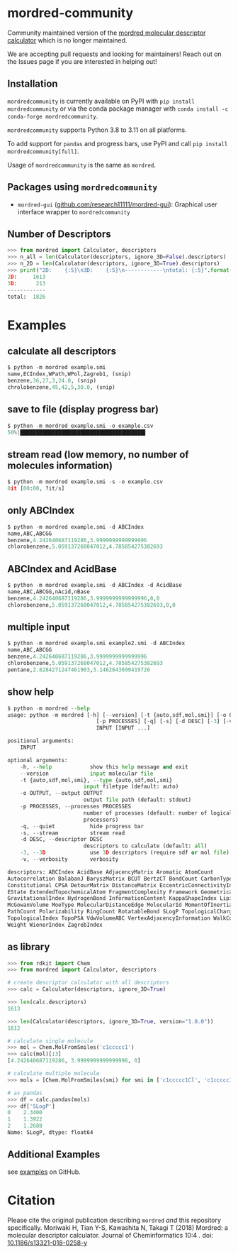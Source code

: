 # mordred-community
Community maintained version of the [mordred molecular descriptor calculator](https://github.com/mordred-descriptor/mordred) which is no longer maintained.

We are accepting pull requests and looking for maintainers!
Reach out on the Issues page if you are interested in helping out!

## Installation
`mordredcommunity` is currently available on PyPI with `pip install mordredcommunity` or via the conda package manager with `conda install -c conda-forge mordredcommunity`.

`mordredcommunity` supports Python 3.8 to 3.11 on all platforms.

To add support for `pandas` and progress bars, use PyPI and call `pip install mordredcommunity[full]`.

Usage of `mordredcommunity` is the same as `mordred`.

## Packages using `mordredcommunity`
 - `mordred-gui` ([github.com/research11111/mordred-gui](https://github.com/research11111/mordred-gui)): Graphical user interface wrapper to `mordredcommunity`

## Number of Descriptors

```python
>>> from mordred import Calculator, descriptors
>>> n_all = len(Calculator(descriptors, ignore_3D=False).descriptors)
>>> n_2D = len(Calculator(descriptors, ignore_3D=True).descriptors)
>>> print("2D:    {:5}\n3D:    {:5}\n------------\ntotal: {:5}".format(n_2D, n_all - n_2D, n_all))
2D:     1613
3D:      213
------------
total:  1826
```

# Examples

## calculate all descriptors

```python
$ python -m mordred example.smi
name,ECIndex,WPath,WPol,Zagreb1, (snip)
benzene,36,27,3,24.0, (snip)
chrolobenzene,45,42,5,30.0, (snip)
```


## save to file (display progress bar)

```python
$ python -m mordred example.smi -o example.csv
50%|███████████████████████████████████████▌                                       | 1/2 [00:00<00:00,  7.66it/s]
```

## stream read (low memory, no number of molecules information)

```python
$ python -m mordred example.smi -s -o example.csv
0it [00:00, ?it/s]
```

## only ABCIndex

```python
$ python -m mordred example.smi -d ABCIndex
name,ABC,ABCGG
benzene,4.242640687119286,3.9999999999999996
chlorobenzene,5.059137268047012,4.785854275382693
```

## ABCIndex and AcidBase

```python
$ python -m mordred example.smi -d ABCIndex -d AcidBase
name,ABC,ABCGG,nAcid,nBase
benzene,4.242640687119286,3.9999999999999996,0,0
chlorobenzene,5.059137268047012,4.785854275382693,0,0
```

## multiple input

```python
$ python -m mordred example.smi example2.smi -d ABCIndex
name,ABC,ABCGG
benzene,4.242640687119286,3.9999999999999996
chlorobenzene,5.059137268047012,4.785854275382693
pentane,2.8284271247461903,3.1462643699419726
```

## show help

```python
$ python -m mordred --help
usage: python -m mordred [-h] [--version] [-t {auto,sdf,mol,smi}] [-o OUTPUT]
                            [-p PROCESSES] [-q] [-s] [-d DESC] [-3] [-v]
                            INPUT [INPUT ...]

positional arguments:
    INPUT

optional arguments:
    -h, --help            show this help message and exit
    --version             input molecular file
    -t {auto,sdf,mol,smi}, --type {auto,sdf,mol,smi}
                        input filetype (default: auto)
    -o OUTPUT, --output OUTPUT
                        output file path (default: stdout)
    -p PROCESSES, --processes PROCESSES
                        number of processes (default: number of logical
                        processors)
    -q, --quiet           hide progress bar
    -s, --stream          stream read
    -d DESC, --descriptor DESC
                        descriptors to calculate (default: all)
    -3, --3D              use 3D descriptors (require sdf or mol file)
    -v, --verbosity       verbosity

descriptors: ABCIndex AcidBase AdjacencyMatrix Aromatic AtomCount
Autocorrelation BalabanJ BaryszMatrix BCUT BertzCT BondCount CarbonTypes Chi
Constitutional CPSA DetourMatrix DistanceMatrix EccentricConnectivityIndex
EState ExtendedTopochemicalAtom FragmentComplexity Framework GeometricalIndex
GravitationalIndex HydrogenBond InformationContent KappaShapeIndex Lipinski
McGowanVolume MoeType MolecularDistanceEdge MolecularId MomentOfInertia MoRSE
PathCount Polarizability RingCount RotatableBond SLogP TopologicalCharge
TopologicalIndex TopoPSA VdwVolumeABC VertexAdjacencyInformation WalkCount
Weight WienerIndex ZagrebIndex
```

## as library

```python
>>> from rdkit import Chem
>>> from mordred import Calculator, descriptors

# create descriptor calculator with all descriptors
>>> calc = Calculator(descriptors, ignore_3D=True)

>>> len(calc.descriptors)
1613

>>> len(Calculator(descriptors, ignore_3D=True, version="1.0.0"))
1612

# calculate single molecule
>>> mol = Chem.MolFromSmiles('c1ccccc1')
>>> calc(mol)[:3]
[4.242640687119286, 3.9999999999999996, 0]

# calculate multiple molecule
>>> mols = [Chem.MolFromSmiles(smi) for smi in ['c1ccccc1Cl', 'c1ccccc1O', 'c1ccccc1N']]

# as pandas
>>> df = calc.pandas(mols)
>>> df['SLogP']
0    2.3400
1    1.3922
2    1.2688
Name: SLogP, dtype: float64
```

## Additional Examples
see [examples](https://github.com/JacksonBurns/mordred-community/tree/main/examples) on GitHub.

# Citation
Please cite the original publication describing `mordred` _and_ this repository specifically.
Moriwaki H, Tian Y-S, Kawashita N, Takagi T (2018) Mordred: a molecular descriptor calculator. Journal of Cheminformatics 10:4 . doi: [10.1186/s13321-018-0258-y](https://doi.org/10.1186/s13321-018-0258-y)
